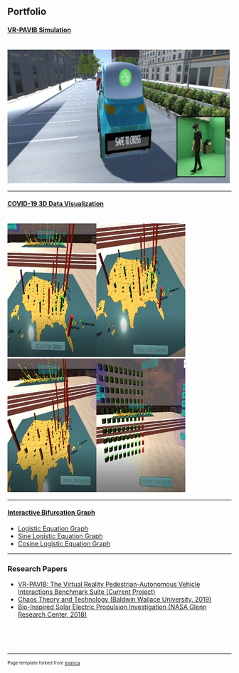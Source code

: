 ## Portfolio

<!--### Category Name 1 -->

#### [VR-PAVIB Simulation](https://github.com/anafdal/AV-Simulation)
<br />
<img src="images/Capture.PNG" style="width:500px;height:300px;">

***

#### [COVID-19 3D Data Visualization](https://github.com/anafdal/CGT515_DataVisualization)
<br />
<img src="images/Pic_1.PNG" style="width:200px;height:300px;"><img src="images/Pic_2.PNG" style="width:200px;height:300px;">
<img src="images/Pic_3.PNG" style="width:200px;height:300px;"><img src="images/Pic_4.PNG" style="width:200px;height:300px;">

***

#### [Interactive Bifurcation Graph](https://mcs.bw.edu/~adalipi15/Chaos_Theory_And_Technology_Paper.html)
- [Logistic Equation Graph](https://mcs.bw.edu/~adalipi15/135/bff.html)
- [Sine Logistic Equation Graph](https://mcs.bw.edu/~adalipi15/135/BFFTEST2.html)
- [Cosine Logistic Equation Graph](https://mcs.bw.edu/~adalipi15/135/BFFTEST3.html)

---
### Research Papers

- [VR-PAVIB: The Virtual Reality Pedestrian-Autonomous Vehicle Interactions Benchmark Suite (Current Project)](http://example.com/)
- [Chaos Theory and Technology (Baldwin Wallace University, 2019)](https://mcs.bw.edu/~adalipi15/Chaos_Theory_And_Technology_Paper.html)
- [Bio-Inspired Solar Electric Propulsion Investigation (NASA Glenn Research Center, 2018)](/pdf/2018%20Space%20Academy%20Final%20Report%20copy-converted.pdf)



<br /><br /><br />


---
<p style="font-size:10px">Page template forked from <a href="https://github.com/evanca/quick-portfolio">evanca</a></p>
<!-- Remove above link if you don't want to attibute -->
